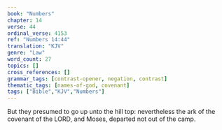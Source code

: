 ```yaml
---
book: "Numbers"
chapter: 14
verse: 44
ordinal_verse: 4153
ref: "Numbers 14:44"
translation: "KJV"
genre: "Law"
word_count: 27
topics: []
cross_references: []
grammar_tags: [contrast-opener, negation, contrast]
thematic_tags: [names-of-god, covenant]
tags: ["Bible","KJV","Numbers"]
---
```

But they presumed to go up unto the hill top: nevertheless the ark of the covenant of the LORD, and Moses, departed not out of the camp.
